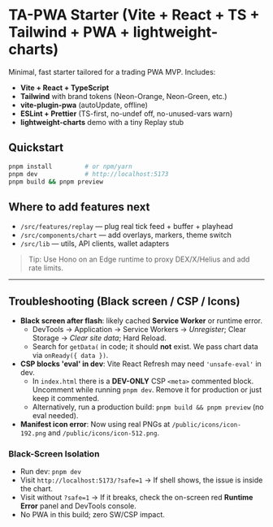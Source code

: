 # TA-PWA Starter (Vite + React + TS + Tailwind + PWA + lightweight-charts)

Minimal, fast starter tailored for a trading PWA MVP. Includes:
- **Vite + React + TypeScript**
- **Tailwind** with brand tokens (Neon-Orange, Neon-Green, etc.)
- **vite-plugin-pwa** (autoUpdate, offline)
- **ESLint + Prettier** (TS-first, no-undef off, no-unused-vars warn)
- **lightweight-charts** demo with a tiny Replay stub

## Quickstart
```bash
pnpm install         # or npm/yarn
pnpm dev             # http://localhost:5173
pnpm build && pnpm preview
```

## Where to add features next
- `/src/features/replay` — plug real tick feed + buffer + playhead
- `/src/components/chart` — add overlays, markers, theme switch
- `/src/lib` — utils, API clients, wallet adapters

> Tip: Use Hono on an Edge runtime to proxy DEX/X/Helius and add rate limits.


---

## Troubleshooting (Black screen / CSP / Icons)

- **Black screen after flash**: likely cached **Service Worker** or runtime error.
  - DevTools → Application → Service Workers → *Unregister*; Clear Storage → *Clear site data*; Hard Reload.
  - Search for `getData(` in code; it should **not** exist. We pass chart data via `onReady({ data })`.
- **CSP blocks 'eval' in dev**: Vite React Refresh may need `'unsafe-eval'` in dev.
  - In `index.html` there is a **DEV-ONLY** CSP `<meta>` commented block. Uncomment while running `pnpm dev`. Remove it for production or just keep it commented.
  - Alternatively, run a production build: `pnpm build && pnpm preview` (no eval needed).
- **Manifest icon error**: Now using real PNGs at `/public/icons/icon-192.png` and `/public/icons/icon-512.png`.


### Black-Screen Isolation
- Run dev: `pnpm dev`
- Visit `http://localhost:5173/?safe=1` → If shell shows, the issue is inside the chart.
- Visit without `?safe=1` → If it breaks, check the on-screen red **Runtime Error** panel and DevTools console.
- No PWA in this build; zero SW/CSP impact.
